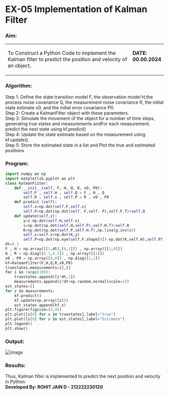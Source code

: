 # EX-05 Implementation of Kalman Filter
### Aim:

<table>
<tr>
<td width=80%>

To Construct a Python Code to implement the Kalman filter to predict the position and velocity of an object.
</td> 
<td valign=top>

**DATE: 00.00.2024**

</td>
</tr> 
</table>
 
### Algorithm:
Step 1: Define the state transition model F, the observation model H,the process noise covariance Q, the measurement noise covariance R, the initial state estimate x0, and the initial error covariance P0.<BR>
Step 2: Create a KalmanFilter object with these parameters.<BR>
Step 3: Simulate the movement of the object for a number of time steps, generating true states and measurements andFor each measurement, predict the next state using kf.predict() <BR>
Step 4: Update the state estimate based on the measurement using kf.update().<BR>
Step 5: Store the estimated state in a list and Plot the true and estimated positions<BR>
### Program:
```Python
import numpy as np
import matplotlib.pyplot as plt
class KalmanFi1ter:
    def __init__(self, F, H, Q, R, x0, P0):
        self.F , self.H , self.Q = F , H , Q
        self.R , self.x , self.P = R , x0 , P0
    def predict (self):
        self.x=np.dot(self.F,self.x)
        self.P=np.dot(np.dot(self. F,self. P),self.F.T)+self.Q
    def update(self,z):
        y=z-np.dot(self.H,self.x)
        s=np.dot(np.dot(self.H,self.P),self.H.T)+self.R
        K=np.dot(np.dot(self.P,self.H.T),np.linalg.inv(s))
        self.x=self.x+np.dot(K,y)
        self.P=np.dot(np.eye(self.F.shape[0])-np.dot(K,self.H),self.P)
dt=0.1
F , H = np.array([[1,dt],[0,1]]) , np.array([[1,0]])
Q , R = np.diag([0.1,0.1]) , np.array([[1]])
x0 , P0 = np.array([0,0]) , np.diag([1,1])
kf=KalmanFi1ter(F,H,Q,R,x0,P0)
truestates,measurements=[],[]
for i in range(100):
    truestates.append([i*dt,1])
    measurements.append(i*dt+np.random.normal(scale=1))
est_states=[]
for z in measurements:
    kf.predict()
    kf.update(np.array([z]))
    est_states.append(kf.x)
plt.figure(figsize=(4,4))
plt.plot([s[0] for s in truestates],label="true")
plt.plot([s[0] for s in est_states],label="Estimate")
plt.legend()
plt.show()
```
### Output:
![image](https://github.com/user-attachments/assets/64b437bc-ae5e-42ae-b819-56b8705d0ae3)

### Results:
Thus, Kalman filter is implemented to predict the next position and   velocity in Python.<br>
**Developed By: ROHIT JAIN D - 212222230120**


